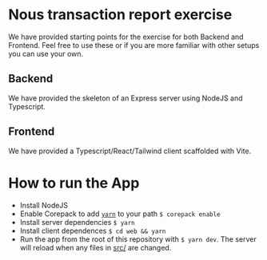 # Nous transaction report exercise

We have provided starting points for the exercise for both Backend and Frontend. Feel free to use these or if you are more familiar with other setups you can use your own.

## Backend

We have provided the skeleton of an Express server using NodeJS and Typescript.

## Frontend

We have provided a Typescript/React/Tailwind client scaffolded with Vite.

# How to run the App

- Install NodeJS
- Enable Corepack to add [`yarn`](https://yarnpkg.com/getting-started/install) to your path `$ corepack enable`
- Install server dependencies `$ yarn`
- Install client dependences `$ cd web && yarn`
- Run the app from the root of this repository with `$ yarn dev`. The server will reload when any files in [src/](src/) are changed.
